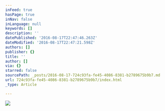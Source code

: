 ```yaml
---
inFeed: true
hasPage: true
inNav: false
inLanguage: null
keywords: []
description: ''
datePublished: '2016-08-17T22:47:46.263Z'
dateModified: '2016-08-17T22:47:21.598Z'
authors: []
publisher: {}
title: ''
author: []
via: {}
starred: false
sourcePath: _posts/2016-08-17-724c93fa-fe45-4086-8381-b2789675b9b7.md
url: 724c93fa-fe45-4086-8381-b2789675b9b7/index.html
_type: Article

---
```

![](https://the-grid-user-content.s3-us-west-2.amazonaws.com/f5eefedd-8080-44c4-862b-28f6b220542c.jpg)